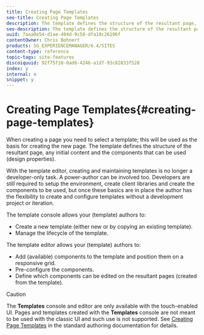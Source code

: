 ```yaml
---
title: Creating Page Templates
seo-title: Creating Page Templates
description: The template defines the structure of the resultant page, any initial content and the components that can be used (design properties).
seo-description: The template defines the structure of the resultant page, any initial content and the components that can be used (design properties).
uuid: 7aaa0e54-d1ae-494d-9c58-dfa18c26196f
contentOwner: Chris Bohnert
products: SG_EXPERIENCEMANAGER/6.4/SITES
content-type: reference
topic-tags: site-features
discoiquuid: 92f75f18-0ad6-4246-a1d7-93c82833f528
index: y
internal: n
snippet: y
---
```


# Creating Page Templates{#creating-page-templates}

When creating a page you need to select a template; this will be used as the basis for creating the new page. The template defines the structure of the resultant page, any initial content and the components that can be used (design properties).

With the template editor, creating and maintaining templates is no longer a developer-only task. A power-author can be involved too. Developers are still required to setup the environment, create client libraries and create the components to be used, but once these basics are in place the author has the flexibility to create and configure templates without a development project or iteration.

The template console allows your (template) authors to:

* Create a new template (either new or by copying an existing template).  
* Manage the lifecycle of the template.

The template editor allows your (template) authors to:

* Add (available) components to the template and position them on a responsive grid.
* Pre-configure the components.  
* Define which components can be edited on the resultant pages (created from the template).

>[!CAUTION]
>
>The **Templates** console and editor are only available with the touch-enabled UI. Pages and templates created with the **Templates** console are not meant to be used with the classic UI and such use is not supported. See [Creating Page Templates](../../../sites/authoring/using/templates.md) in the standard authoring documentation for details.

